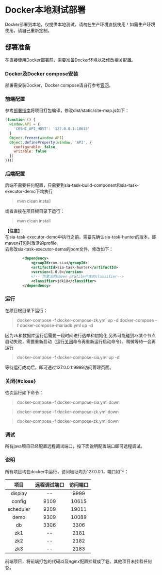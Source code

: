 # Docker本地测试部署
Docker部署到本地，仅提供本地测试，请勿在生产环境直接使用！如需生产环境使用，请自己重新定制。

## 部署准备
在直接使用Docker部署前，需要准备Docker环境以及修改相关配置。

### Docker及Docker compose安装
部署需安装Docker，Docker compose请自行参考[官网](https://docs.docker.com/install/)。

### 前端配置
参考[部署指南](DEPLOY.md)将项目打包编译，修改dist/static/site-map.js如下： 
```js
(function () {
  window.API = {
    'CESHI_API_HOST': '127.0.0.1:10615'
  }
  Object.freeze(window.API)
  Object.defineProperty(window, 'API', {
    configurable: false,
    writable: false
  })
})()
```
### 后端配置
后端不需要任何配置，只需要到sia-task-build-component和sia-task-executor-demo下均执行
> mvn clean install

或者直接在项目根目录下运行：
> mvn clean install

**【注意】**：   
在sia-task-executor-demo中执行之前，需要先确认sia-task-hunter的版本，即maven打包时激活的profile。    
去修改sia-task-executor-demo的pom文件，修改如下：
```xml
        <dependency>
            <groupId>com.sia</groupId>
            <artifactId>sia-task-hunter</artifactId>
            <version>1.0.0</version>
            <!-- 你激活的maven profile产生的classifier-->
            <classifier>jdk18</classifier>
        </dependency>
```
### 运行
在项目根目录下运行：
>  docker-compose -f docker-compose-zk.yml up -d
>  docker-compose -f docker-compose-mariadb.yml up -d

因为zk和数据库运行后需要一段时间进行选举和初始化,另外可能碰到zk某个节点启动失败，需要重新启动（运行[关闭](#close)命令再重新运行启动命令），稍微等待一会再运行
>  docker-compose -f docker-compose-sia.yml up -d

等待运行成功后，即可通过127.0.0.1:9999访问管理页面。

### 关闭{#close}
依次运行如下命令：
> docker-compose -f docker-compose-sia.yml down 

> docker-compose -f docker-compose-zk.yml down    
  
> docker-compose -f docker-compose-zk.yml down  

### 调试
所有java项目已经配置远程调试端口，按下面说明配置端口即可远程调试。

### 说明
所有项目均在docker中运行，访问地址均为127.0.0.1，端口如下：

|项目|远程调试端口|访问端口|
|:---:|:---:|:---:|
|display|--|9999|
|config|9109|10615|
|scheduler|9209|19011|
|demo|9309|10089|
|db|3306|3306|
|zk1|--|2181|
|zk2|--|2182|
|zk3|--|2183|

前端项目，将前端打包的代码以及nginx配置挂载成了卷。其他项目未挂载任何卷。
